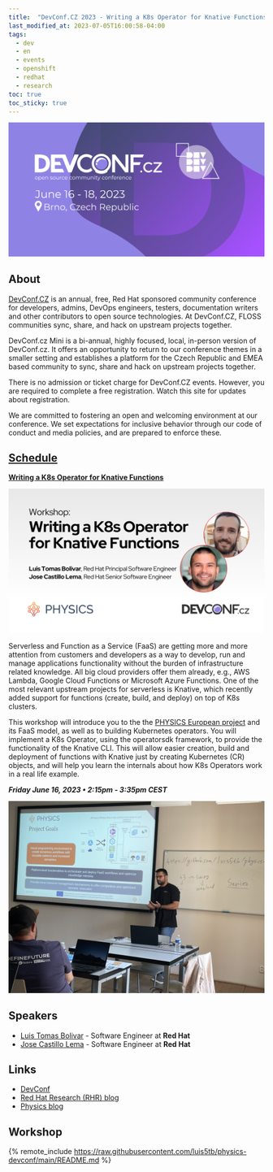 ```yaml
---
title:  "DevConf.CZ 2023 - Writing a K8s Operator for Knative Functions"
last_modified_at: 2023-07-05T16:00:58-04:00
tags:
  - dev
  - en
  - events
  - openshift
  - redhat
  - research
toc: true
toc_sticky: true
---
```


[![](/assets/images/posts/2023-05-23-devconf23/1.png)](https://www.devconf.info/cz/)

## About

[DevConf.CZ](https://www.devconf.info/cz/) is an annual, free, Red Hat sponsored community conference for developers, admins, DevOps engineers, testers, documentation writers and other contributors to open source technologies. At DevConf.CZ, FLOSS communities sync, share, and hack on upstream projects together.

DevConf.cz Mini is a bi-annual, highly focused, local, in-person version of DevConf.cz. It offers an opportunity to return to our conference themes in a smaller setting and establishes a platform for the Czech Republic and EMEA based community to sync, share and hack on upstream projects together.

There is no admission or ticket charge for DevConf.CZ events. However, you are required to complete a free registration. Watch this site for updates about registration.

We are committed to fostering an open and welcoming environment at our conference. We set expectations for inclusive behavior through our code of conduct and media policies, and are prepared to enforce these.

## [Schedule](https://devconfcz2023.sched.com/)

[**Writing a K8s Operator for Knative Functions**](https://devconfcz2023.sched.com/event/1MYpJ/writing-a-k8s-operator-for-knative-functions)

[![](/assets/images/posts/2023-05-23-devconf23/2.png)](https://research.redhat.com/blog/2023/06/09/red-hat-research-engineers-will-lead-the-workshop-on-k8s-operator-for-faas-at-devconf-cz-2023/)

Serverless and Function as a Service (FaaS) are getting more and more attention from customers and developers as a way to develop, run and manage applications functionality without the burden of infrastructure related knowledge. All big cloud providers offer them already, e.g., AWS Lambda, Google Cloud Functions or Microsoft Azure Functions. One of the most relevant upstream projects for serverless is Knative, which recently added support for functions (create, build, and deploy) on top of K8s clusters.

This workshop will introduce you to the the [PHYSICS European project](/physics) and its FaaS model, as well as to building Kubernetes operators. You will implement a K8s Operator, using the operatorsdk framework, to provide the functionality of the Knative CLI. This will allow easier creation, build and deployment of functions with Knative just by creating Kubernetes (CR) objects, and will help you learn the internals about how K8s Operators work in a real life example.

***Friday June 16, 2023 • 2:15pm - 3:35pm CEST***

![](/assets/images/posts/2023-05-23-devconf23/3.jpeg)

## Speakers
 - [Luis Tomas Bolivar](https://devconfcz2023.sched.com/speaker/ltomasbo) - Software Engineer at **Red Hat**
 - [Jose Castillo Lema](https://devconfcz2023.sched.com/speaker/jlema) - Software Engineer at **Red Hat**

## Links

 - [DevConf](https://devconfcz2023.sched.com/event/1MYpJ/writing-a-k8s-operator-for-knative-functions)
 - [Red Hat Research (RHR) blog](https://research.redhat.com/blog/2023/06/09/red-hat-research-engineers-will-lead-the-workshop-on-k8s-operator-for-faas-at-devconf-cz-2023/)
 - [Physics blog](https://physics-faas.eu/event/future-tech-and-open-research-hackathon/)

## Workshop

{% remote_include https://raw.githubusercontent.com/luis5tb/physics-devconf/main/README.md %}